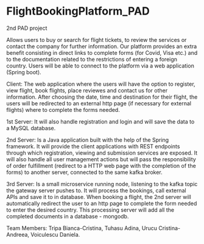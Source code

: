 # FlightBookingPlatform_PAD
2nd PAD project


Allows users to buy or search for flight tickets, to review the services or contact the company for further information.
Our platform provides an extra benefit consisting in direct links to complete forms (for Covid, Visa etc.) and to the documentation related to the restrictions of entering a foreign country.
Users will be able to connect to the platform via a web application (Spring boot).

Client:
The web application where the users will have the option to register, view flight, book flights, place reviewes and contact us for other information. 
After choosing the date, time and destination for their flight, the users will be redirected to an external http page (if necessary for external flights) where to complete the forms needed.


1st Server:
It will also handle registration and login and will save the data to a MySQL database. 

2nd Server:
Is a Java application built with the help of the Spring framework. It will provide the client applications with REST endpoints through which registration, viewing and submission services are exposed.
It will also handle all user management actions but will pass the responsibility of order fulfillment (redirect to a HTTP web page with the completion of the forms) to another server, connected to the same kafka broker.

3rd Server:
Is a small microservice running node, listening to the kafka topic the gateway server pushes to. It will process the bookings, call external APIs and save it to in database.
When booking a flight, the 2nd server will automatically redirect the user to an http page to complete the form needed to enter the desired country. This processing server will add all the completed documents in a database - mongodb.





Team Members:			Tripa Bianca-Cristina,
				Tuhasu Adina,
				Urucu Cristina-Andreea,
				Voiculescu Daniela.
